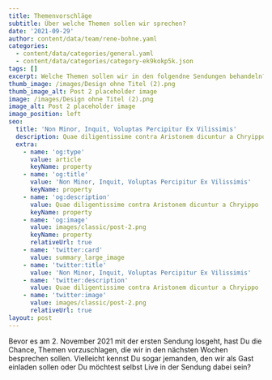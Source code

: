 ```yaml
---
title: Themenvorschläge
subtitle: Über welche Themen sollen wir sprechen?
date: '2021-09-29'
author: content/data/team/rene-bohne.yaml
categories:
  - content/data/categories/general.yaml
  - content/data/categories/category-ek9kokp5k.json
tags: []
excerpt: Welche Themen sollen wir in den folgendne Sendungen behandeln?
thumb_image: /images/Design ohne Titel (2).png
thumb_image_alt: Post 2 placeholder image
image: /images/Design ohne Titel (2).png
image_alt: Post 2 placeholder image
image_position: left
seo:
  title: 'Non Minor, Inquit, Voluptas Percipitur Ex Vilissimis'
  description: Quae diligentissime contra Aristonem dicuntur a Chryippo
  extra:
    - name: 'og:type'
      value: article
      keyName: property
    - name: 'og:title'
      value: 'Non Minor, Inquit, Voluptas Percipitur Ex Vilissimis'
      keyName: property
    - name: 'og:description'
      value: Quae diligentissime contra Aristonem dicuntur a Chryippo
      keyName: property
    - name: 'og:image'
      value: images/classic/post-2.png
      keyName: property
      relativeUrl: true
    - name: 'twitter:card'
      value: summary_large_image
    - name: 'twitter:title'
      value: 'Non Minor, Inquit, Voluptas Percipitur Ex Vilissimis'
    - name: 'twitter:description'
      value: Quae diligentissime contra Aristonem dicuntur a Chryippo
    - name: 'twitter:image'
      value: images/classic/post-2.png
      relativeUrl: true
layout: post
---
```

Bevor es am 2. November 2021 mit der ersten Sendung losgeht, hast Du die Chance, Themen vorzuschlagen, die wir in den nächsten Wochen besprechen sollen. Vielleicht kennst Du sogar jemanden, den wir als Gast einladen sollen oder Du möchtest selbst Live in der Sendung dabei sein?
